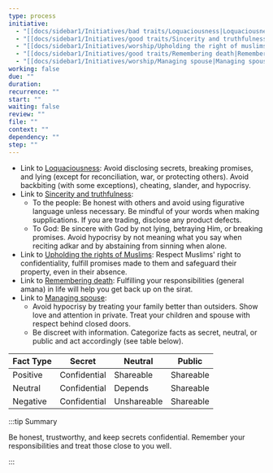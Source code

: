 ```yaml
---
type: process
initiative:
  - "[[docs/sidebar1/Initiatives/bad traits/Loquaciousness|Loquaciousness]]"
  - "[[docs/sidebar1/Initiatives/good traits/Sincerity and truthfulness|Sincerity and truthfulness]]"
  - "[[docs/sidebar1/Initiatives/worship/Upholding the right of muslims|Upholding the right of muslims]]"
  - "[[docs/sidebar1/Initiatives/good traits/Remembering death|Remembering death]]"
  - "[[docs/sidebar1/Initiatives/worship/Managing spouse|Managing spouse]]"
working: false
due: ""
duration: 
recurrence: ""
start: ""
waiting: false
review: ""
file: ""
context: ""
dependency: ""
step: ""
---
```


* Link to [Loquaciousness](docs/sidebar1/Initiatives/bad%20traits/Loquaciousness.md): Avoid disclosing secrets, breaking promises, and lying (except for reconciliation, war, or protecting others). Avoid backbiting (with some exceptions), cheating, slander, and hypocrisy.
* Link to [Sincerity and truthfulness](docs/sidebar1/Initiatives/good%20traits/Sincerity%20and%20truthfulness.md):
    * To the people: Be honest with others and avoid using figurative language unless necessary. Be mindful of your words when making supplications. If you are trading, disclose any product defects.
    * To God: Be sincere with God by not lying, betraying Him, or breaking promises. Avoid hypocrisy by not meaning what you say when reciting adkar and by abstaining from sinning when alone.
* Link to [Upholding the rights of Muslims](docs/sidebar1/Initiatives/worship/Upholding%20the%20right%20of%20muslims.md): Respect Muslims' right to confidentiality, fulfill promises made to them and safeguard their property, even in their absence.
* Link to [Remembering death](docs/sidebar1/Initiatives/good%20traits/Remembering%20death.md): Fulfilling your responsibilities (general amana) in life will help you get back up on the sirat.
* Link to [Managing spouse](docs/sidebar1/Initiatives/worship/Managing%20spouse.md):
    * Avoid hypocrisy by treating your family better than outsiders. Show love and attention in private. Treat your children and spouse with respect behind closed doors.
    * Be discreet with information. Categorize facts as secret, neutral, or public and act accordingly (see table below).

| Fact Type | Secret       | Neutral     | Public    |
| --------- | ------------ | ----------- | --------- |
| Positive  | Confidential | Shareable   | Shareable |
| Neutral   | Confidential | Depends     | Shareable |
| Negative  | Confidential | Unshareable | Shareable |

:::tip Summary

Be honest, trustworthy, and keep secrets confidential. Remember your responsibilities and treat those close to you well.

:::
